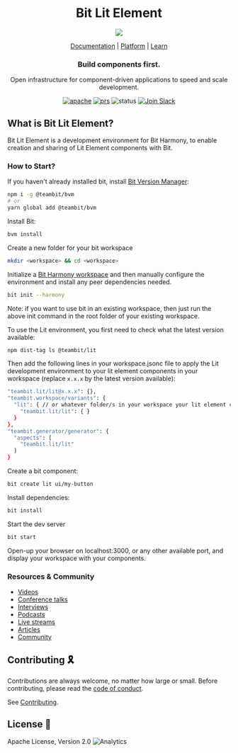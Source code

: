<h1 align="center">Bit Lit Element</h1>
<p align="center">
  <img src="https://storage.googleapis.com/static.bit.dev/harmony-docs/readme-logo%20(2).png"/>
</p>

<p align="center">
  <a href="https://harmony-docs.bit.dev/">Documentation</a> |
  <a href="https://bit.dev/">Platform</a> |
  <a href="https://www.youtube.com/channel/UCuNkM3qIO79Q3-VrkcDiXfw">Learn</a>
</p>

<h3 align="center">
  Build components first.
</h3>

<p align="center">
Open infrastructure for component-driven applications to speed and scale development.
</p>

<p align="center">
<a href="https://opensource.org/licenses/Apache-2.0"><img alt="apache" src="https://img.shields.io/badge/License-Apache%202.0-blue.svg"></a>
<a href="https://github.com/teambit/bit/blob/master/CONTRIBUTING.md"><img alt="prs" src="https://img.shields.io/badge/PRs-welcome-brightgreen.svg"></a>
<img alt="status" src="https://github.com/teambit/bit-angular/workflows/CI/badge.svg">
<a href="https://join.slack.com/t/bit-dev-community/shared_invite/zt-o2tim18y-UzwOCFdTafmFKEqm2tXE4w" ><img alt="Join Slack" src="https://img.shields.io/badge/Slack-Join%20Bit%20Slack-blueviolet"/></a>


## What is Bit Lit Element?

Bit Lit Element is a development environment for Bit Harmony, to enable creation and sharing of Lit Element components with Bit.


### How to Start?

If you haven't already installed bit, install [Bit Version Manager](https://harmony-docs.bit.dev/getting-started/installing-bit):

```bash
npm i -g @teambit/bvm
# or
yarn global add @teambit/bvm
```
Install Bit:

```bash
bvm install
```

Create a new folder for your bit workspace
```bash
mkdir <workspace> && cd <workspace>
```

Initialize a [Bit Harmony workspace](https://harmony-docs.bit.dev/getting-started/initializing-workspace) and then manually configure the environment and install any peer dependencies needed.
```bash
bit init --harmony
```

Note: if you want to use bit in an existing workspace, then just run the above init command in the root folder of your existing workspace.

To use the Lit environment, you first need to check what the latest version available:
```bash
npm dist-tag ls @teambit/lit
```

Then add the following lines in your workspace.jsonc file to apply the Lit development environment to your lit element components in your workspace (replace `x.x.x` by the latest version available):
```bash
"teambit.lit/lit@x.x.x": {},
"teambit.workspace/variants": {
  "lit": { // or whatever folder/s in your workspace your lit element components are in
    "teambit.lit/lit": { }
  }
},
"teambit.generator/generator": {
  "aspects": [
    "teambit.lit/lit"
  ]
}
```

Create a bit component:

```bash
bit create lit ui/my-button
```

Install dependencies:

```bash
bit install
```

Start the dev server

```bash
bit start
```

Open-up your browser on localhost:3000, or any other available port, and display your workspace with your components.


### Resources & Community

- [Videos](https://www.youtube.com/c/Bitdev/videos)
- [Conference talks](https://harmony-docs.bit.dev/resources/interviews)
- [Interviews](https://harmony-docs.bit.dev/resources/interviews)
- [Podcasts](https://harmony-docs.bit.dev/resources/podcasts)
- [Live streams](https://harmony-docs.bit.dev/resources/live-streams)
- [Articles](https://harmony-docs.bit.dev/resources/articles)
- [Community](https://harmony-docs.bit.dev/resources/community)


## Contributing 🎗️

Contributions are always welcome, no matter how large or small. Before contributing, please read the [code of conduct](https://github.com/teambit/bit/blob/master/CODE_OF_CONDUCT.md).

See [Contributing](https://github.com/teambit/bit/blob/master/CONTRIBUTING.md).

## License 💮

Apache License, Version 2.0
![Analytics](https://ga-beacon.appspot.com/UA-96032224-1/bit/readme)

